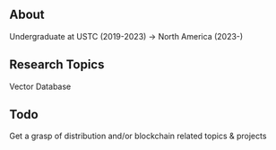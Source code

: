 ## About

Undergraduate at USTC (2019-2023) -> North America (2023-)

## Research Topics

Vector Database

## Todo

Get a grasp of distribution and/or blockchain related topics & projects
